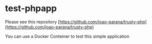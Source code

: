 # test-phpapp

Please see this repository [https://github.com/joao-parana/trusty-php](https://github.com/joao-parana/trusty-php)

You can use a Docker Conteiner to test this simple application
